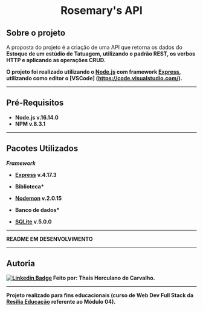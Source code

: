 <h1 align="center"> Rosemary's API </h1>

## Sobre o projeto

A proposta do projeto é a criação de uma API que retorna os dados do <strong>Estoque<strong> de um estúdio de Tatuagem, utilizando o padrão REST, os verbos HTTP e aplicando as operações CRUD.

O projeto foi realizado utilizando o [Node.js](https://nodejs.org/en/) com framework [Express](https://expressjs.com/), utilizando como editor o [VSCode] (https://code.visualstudio.com/).
  
---
  
## Pré-Requisitos

* Node.js  v.16.14.0
* NPM v.8.3.1

---
  
## Pacotes Utilizados

*Framework*
- [Express](https://www.npmjs.com/package/express) v.4.17.3

* Biblioteca*
- [Nodemon](https://www.npmjs.com/package/nodemon) v.2.0.15

* Banco de dados*
- [SQLite](https://www.npmjs.com/package/sqlite3)  v.5.0.0

---

README EM DESENVOLVIMENTO

---
## Autoria
[![Linkedin Badge](https://img.shields.io/badge/-LinkedIn-blue?style=flat-square&logo=Linkedin&logoColor=white&link=https://www.linkedin.com/in/thaishcarvalho/)](https://www.linkedin.com/in/thaishcarvalho/) 
Feito por: Thaís Herculano de Carvalho.

---
  
Projeto realizado para fins educacionais (curso de Web Dev Full Stack da [Resilia Educação](https://www.resilia.com.br/) referente ao Módulo 04).


